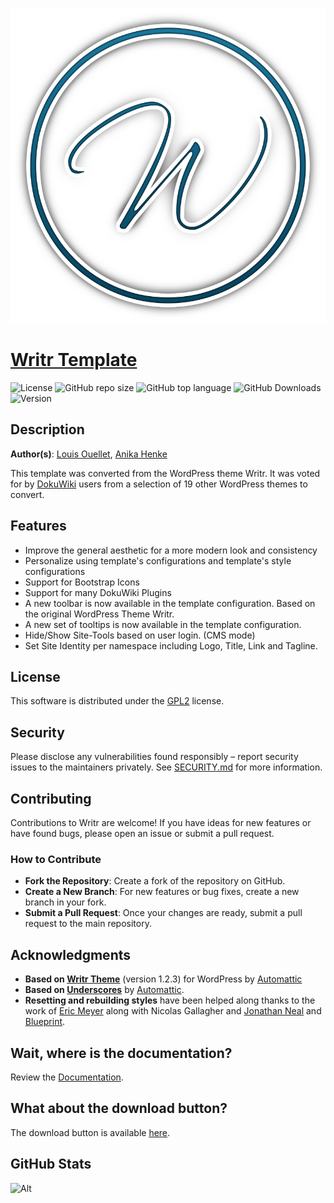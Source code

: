 <p align="center"><img src="images/logo.png" /></p>

# [Writr Template](https://www.dokuwiki.org/template:writr)
![License](https://img.shields.io/github/license/LaswitchTech/writr?style=for-the-badge)
![GitHub repo size](https://img.shields.io/github/repo-size/LaswitchTech/writr?style=for-the-badge&logo=github)
![GitHub top language](https://img.shields.io/github/languages/top/LaswitchTech/writr?style=for-the-badge)
![GitHub Downloads](https://img.shields.io/github/downloads/LaswitchTech/writr/total?style=for-the-badge)
![Version](https://img.shields.io/github/v/release/LaswitchTech/writr?label=Version&style=for-the-badge)

## Description
**Author(s)**: [Louis Ouellet](louis_ouellet@hotmail.com), [Anika Henke](anika@selfthinker.org)

This template was converted from the WordPress theme Writr. It was voted for by [DokuWiki](https://www.dokuwiki.org) users from a selection of 19 other WordPress themes to convert.

## Features
  - Improve the general aesthetic for a more modern look and consistency
  - Personalize using template's configurations and template's style configurations
  - Support for Bootstrap Icons
  - Support for many DokuWiki Plugins
  - A new toolbar is now available in the template configuration. Based on the original WordPress Theme Writr.
  - A new set of tooltips is now available in the template configuration.
  - Hide/Show Site-Tools based on user login. (CMS mode)
  - Set Site Identity per namespace including Logo, Title, Link and Tagline.

## License
This software is distributed under the [GPL2](COPYING) license.

## Security
Please disclose any vulnerabilities found responsibly – report security issues to the maintainers privately. See [SECURITY.md](SECURITY.md) for more information.

## Contributing
Contributions to Writr are welcome! If you have ideas for new features or have found bugs, please open an issue or submit a pull request.

### How to Contribute
  - **Fork the Repository**: Create a fork of the repository on GitHub.
  - **Create a New Branch**: For new features or bug fixes, create a new branch in your fork.
  - **Submit a Pull Request**: Once your changes are ready, submit a pull request to the main repository.

## Acknowledgments
  - **Based on [Writr Theme](https://wordpress.com/themes/writr/)**  (version 1.2.3) for WordPress by [Automattic](https://automattic.com/)
  - **Based on [Underscores](http://underscores.me/)** by [Automattic](https://automattic.com/).
  - **Resetting and rebuilding styles** have been helped along thanks to the work of [Eric Meyer](http://meyerweb.com/eric/tools/css/reset/index.html) along with Nicolas Gallagher and [Jonathan Neal](http://necolas.github.com/normalize.css/) and [Blueprint](http://www.blueprintcss.org/).

## Wait, where is the documentation?
Review the [Documentation](https://laswitchtech.com/en/projects/writr/index).

## What about the download button?
The download button is available [here](https://github.com/LaswitchTech/writr/releases/latest/download/source.zip).

## GitHub Stats
![Alt](https://repobeats.axiom.co/api/embed/b287c1867e50d7abd181fed102056c6d5024c053.svg "Repobeats analytics image")
